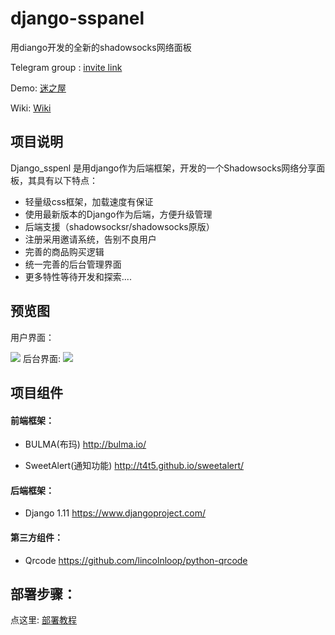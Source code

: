# django-sspanel
用diango开发的全新的shadowsocks网络面板

Telegram group : [invite link](https://t.me/joinchat/CeZqYgsFRkrYZlQXcmJl7w)

Demo: [迷之屋](http://www.ehcozone.club/)

Wiki: [Wiki](https://github.com/Ehco1996/django-sspanel/wiki)

## 项目说明

Django_sspenl 是用django作为后端框架，开发的一个Shadowsocks网络分享面板，其具有以下特点：

* 轻量级css框架，加载速度有保证
* 使用最新版本的Django作为后端，方便升级管理
* 后端支援（shadowsocksr/shadowsocks原版）
* 注册采用邀请系统，告别不良用户
* 完善的商品购买逻辑
* 统一完善的后台管理界面
* 更多特性等待开发和探索....

## 预览图

用户界面：

![](http://opj9lh0x4.bkt.clouddn.com/17-8-6/54705620.jpg)
后台界面:
![](http://opj9lh0x4.bkt.clouddn.com/17-8-6/47273600.jpg)
## 项目组件

#### 前端框架：

* BULMA(布玛) <http://bulma.io/>

* SweetAlert(通知功能) <http://t4t5.github.io/sweetalert/>

#### 后端框架：

* Django 1.11 <https://www.djangoproject.com/>

#### 第三方组件：

* Qrcode <https://github.com/lincolnloop/python-qrcode>

## 部署步骤：

点这里: [部署教程](https://github.com/Ehco1996/django-sspanel/wiki/Deploy)

